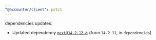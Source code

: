 ```yaml
---
"@accounter/client": patch
---
```

dependencies updates:
  - Updated dependency [`next@14.2.12` ↗︎](https://www.npmjs.com/package/next/v/14.2.12) (from `14.2.11`, in `dependencies`)
